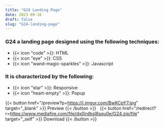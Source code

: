 ```yaml
---
title: "G24 Landing Page"
date: 2023-09-16
draft: false
slug: "G24-landing-page"
---
```

### __G24__ a __landing page__ designed using the following techniques:
- {{< icon "code" >}}: HTML
- {{< icon "eye" >}}: CSS
- {{< icon "wand-magic-sparkles" >}}: Javascript  

### It is characterized by the following:
- {{< icon "star" >}}: Responsive
- {{< icon "heart-empty" >}}:  Popup

<!--adsense-->

{{< button href="/preview?p=https://i.imgur.com/BwKCpY7.jpg" target="_blank" >}}
Preview
{{< /button >}} &nbsp; {{< button href="/redirect?r=https://www.mediafire.com/file/dx0irdbsl8squ0e/G24.zip/file" target="_self" >}}
Download
{{< /button >}}